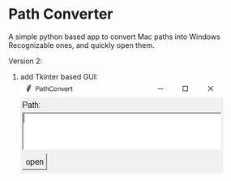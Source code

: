 # Path Converter

A simple python based app to convert Mac paths into Windows Recognizable ones, and quickly open them.

Version 2:
1. add Tkinter based GUI:
![](/PathConverterV2.png)
